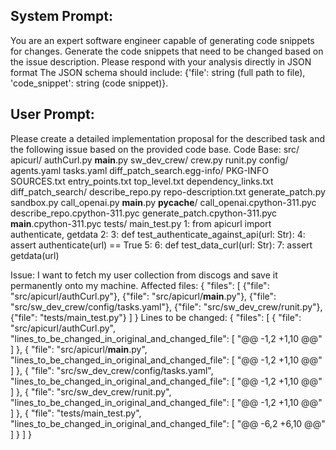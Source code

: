 System Prompt:
----------------
You are an expert software engineer capable of generating code snippets for changes. Generate the code snippets that need to be changed based on the issue description. Please respond with your analysis directly in JSON format The JSON schema should include: {'file': string (full path to file), 'code_snippet': string (code snippet)}.

User Prompt:
--------------
Please create a detailed implementation proposal for the described task and the following issue based on the provided code base.
Code Base: src/
    apicurl/
        authCurl.py
        __main__.py
    sw_dev_crew/
        crew.py
        runit.py
        config/
            agents.yaml
            tasks.yaml
    diff_patch_search.egg-info/
        PKG-INFO
        SOURCES.txt
        entry_points.txt
        top_level.txt
        dependency_links.txt
    diff_patch_search/
        describe_repo.py
        repo-description.txt
        generate_patch.py
        sandbox.py
        call_openai.py
        __main__.py
        __pycache__/
            call_openai.cpython-311.pyc
            describe_repo.cpython-311.pyc
            generate_patch.cpython-311.pyc
            __main__.cpython-311.pyc
tests/
    main_test.py
        1: from apicurl import authenticate, getdata
        2: 
        3: def test_authenticate_against_api(url: Str):
        4:     assert authenticate(url) == True
        5: 
        6: def test_data_curl(url: Str):
        7:     assert getdata(url)

Issue: I want to fetch my user collection from discogs and save it permanently onto my machine.
Affected files: {
  "files": [
    {"file": "src/apicurl/authCurl.py"},
    {"file": "src/apicurl/__main__.py"},
    {"file": "src/sw_dev_crew/config/tasks.yaml"},
    {"file": "src/sw_dev_crew/runit.py"},
    {"file": "tests/main_test.py"}
  ]
}
Lines to be changed: {
  "files": [
    {
      "file": "src/apicurl/authCurl.py",
      "lines_to_be_changed_in_original_and_changed_file": [
        "@@ -1,2 +1,10 @@"
      ]
    },
    {
      "file": "src/apicurl/__main__.py",
      "lines_to_be_changed_in_original_and_changed_file": [
        "@@ -1,2 +1,10 @@"
      ]
    },
    {
      "file": "src/sw_dev_crew/config/tasks.yaml",
      "lines_to_be_changed_in_original_and_changed_file": [
        "@@ -1,2 +1,10 @@"
      ]
    },
    {
      "file": "src/sw_dev_crew/runit.py",
      "lines_to_be_changed_in_original_and_changed_file": [
        "@@ -1,2 +1,10 @@"
      ]
    },
    {
      "file": "tests/main_test.py",
      "lines_to_be_changed_in_original_and_changed_file": [
        "@@ -6,2 +6,10 @@"
      ]
    }
  ]
}
